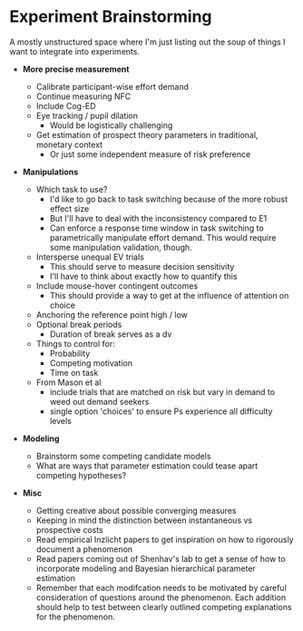 # Experiment Brainstorming

A mostly unstructured space where I'm just listing out the soup of things I want to
integrate into experiments.

* **More precise measurement**
    * Calibrate participant-wise effort demand
    * Continue measuring NFC
    * Include Cog-ED
    * Eye tracking / pupil dilation
        * Would be logistically challenging
    * Get estimation of prospect theory parameters in traditional, monetary context
        * Or just some independent measure of risk preference


* **Manipulations**
    * Which task to use?
        * I'd like to go back to task switching because of the more robust effect size
        * But I'll have to deal with the inconsistency compared to E1
        * Can enforce a response time window in task switching to parametrically
            manipulate effort demand. This would require some manipulation validation,
            though.
    * Intersperse unequal EV trials
        * This should serve to measure decision sensitivity
        * I'll have to think about exactly how to quantify this
    * Include mouse-hover contingent outcomes
        * This should provide a way to get at the influence of attention on choice
    * Anchoring the reference point high / low
    * Optional break periods
        * Duration of break serves as a dv
    * Things to control for:
        * Probability
        * Competing motivation
        * Time on task
    * From Mason et al
        * include trials that are matched on risk but vary in demand to weed out demand
            seekers
        * single option 'choices' to ensure Ps experience all difficulty levels

* **Modeling**
    * Brainstorm some competing candidate models
    * What are ways that parameter estimation could tease apart competing hypotheses?

* **Misc**
    * Getting creative about possible converging measures
    * Keeping in mind the distinction between instantaneous vs prospective costs
    * Read empirical Inzlicht papers to get inspiration on how to rigorously document a
        phenomenon
    * Read papers coming out of Shenhav's lab to get a sense of how to incorporate
        modeling and Bayesian hierarchical parameter estimation
    * Remember that each modifcation needs to be motivated by careful consideration of
        questions around the phenomenon. Each addition should help to test between clearly
        outlined competing explanations for the phenomenon.
